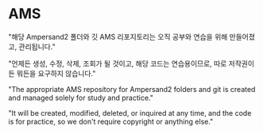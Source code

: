 

# AMS

"해당 Ampersand2 폴더와 깃 AMS 리포지토리는 오직 공부와 연습을 위해 만들어졌고, 관리됩니다."


"언제든 생성, 수정, 삭제, 조회가 될 것이고, 해당 코드는 연습용이므로, 따로 저작권이든 뭐든을 요구하지 않습니다."


"The appropriate AMS repository for Ampersand2 folders and git is created and managed solely for study and practice."


"It will be created, modified, deleted, or inquired at any time, and the code is for practice, so we don't require copyright or anything else."



